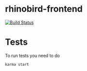 rhinobird-frontend
==================

[![Build Status](https://travis-ci.org/rhinobird/rhinobird-web.svg)](https://travis-ci.org/rhinobird/rhinobird-web)

# Tests

To run tests you need to do

```
karma start
```
